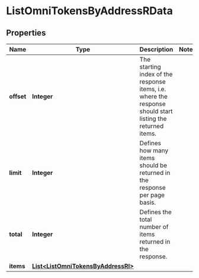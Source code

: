 

# ListOmniTokensByAddressRData


## Properties

Name | Type | Description | Notes
------------ | ------------- | ------------- | -------------
**offset** | **Integer** | The starting index of the response items, i.e. where the response should start listing the returned items. | 
**limit** | **Integer** | Defines how many items should be returned in the response per page basis. | 
**total** | **Integer** | Defines the total number of items returned in the response. | 
**items** | [**List&lt;ListOmniTokensByAddressRI&gt;**](ListOmniTokensByAddressRI.md) |  | 



